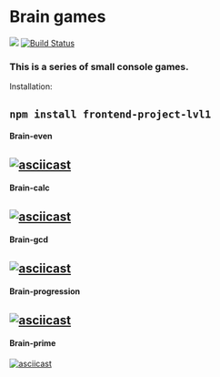 # Brain games

<a href="https://codeclimate.com/github/codeclimate/codeclimate/maintainability"><img src="https://api.codeclimate.com/v1/badges/a99a88d28ad37a79dbf6/maintainability" /></a> [![Build Status](https://travis-ci.org/vld-blv/frontend-project-lvl1.svg?branch=master)](https://travis-ci.org/vld-blv/frontend-project-lvl1)

### This is a series of small console games.


Installation:

`npm install frontend-project-lvl1`
---

#### Brain-even

[![asciicast](https://asciinema.org/a/278324.svg)](https://asciinema.org/a/278324)
---

#### Brain-calc  
[![asciicast](https://asciinema.org/a/278325.svg)](https://asciinema.org/a/278325)
---

#### Brain-gcd  
[![asciicast](https://asciinema.org/a/278326.svg)](https://asciinema.org/a/278326)
---

#### Brain-progression  
[![asciicast](https://asciinema.org/a/278328.svg)](https://asciinema.org/a/278328)
---

#### Brain-prime  
[![asciicast](https://asciinema.org/a/278329.svg)](https://asciinema.org/a/278329)